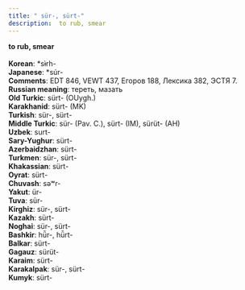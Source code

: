 ```yaml
---
title: " sür-, sürt-"
description:  to rub, smear
---
```

<p data-pagefind-weight="0.5">
<strong> to rub, smear</strong><br><br>
<strong>Korean</strong>:  *sɨ̀rh-<br>
<strong>Japanese</strong>:  *súr-<br>
<strong>Comments</strong>:  EDT 846, VEWT 437, Егоров 188, Лексика 382, ЭСТЯ 7.<br>
<strong>Russian meaning</strong>:  тереть, мазать<br>
<strong>Old Turkic</strong>:  sürt- (OUygh.)<br>
<strong>Karakhanid</strong>:  sürt- (MK)<br>
<strong>Turkish</strong>:  sür-, sürt-<br>
<strong>Middle Turkic</strong>:  sür- (Pav. C.), sürt- (IM), sürüt- (AH)<br>
<strong>Uzbek</strong>:  surt-<br>
<strong>Sary-Yughur</strong>:  sürt-<br>
<strong>Azerbaidzhan</strong>:  sürt-<br>
<strong>Turkmen</strong>:  sür-, sürt-<br>
<strong>Khakassian</strong>:  sürt-<br>
<strong>Oyrat</strong>:  sürt-<br>
<strong>Chuvash</strong>:  sǝʷr-<br>
<strong>Yakut</strong>:  ür-<br>
<strong>Tuva</strong>:  sür-<br>
<strong>Kirghiz</strong>:  sür-, sürt-<br>
<strong>Kazakh</strong>:  sürt-<br>
<strong>Noghai</strong>:  sür-, sürt-<br>
<strong>Bashkir</strong>:  hü̆r-, hü̆rt-<br>
<strong>Balkar</strong>:  sürt-<br>
<strong>Gagauz</strong>:  sürüt-<br>
<strong>Karaim</strong>:  sürt-<br>
<strong>Karakalpak</strong>:  sür-, sürt-<br>
<strong>Kumyk</strong>:  sürt-<br>

</p>
